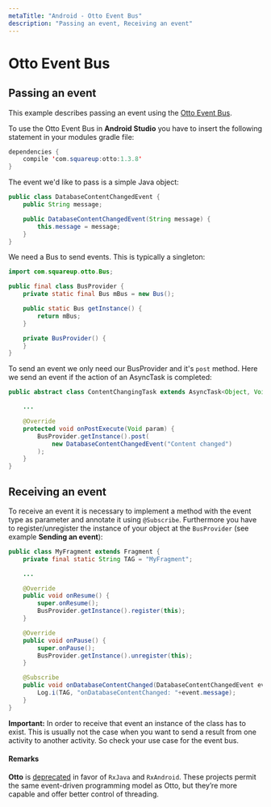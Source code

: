 ```yaml
---
metaTitle: "Android - Otto Event Bus"
description: "Passing an event, Receiving an event"
---
```


# Otto Event Bus



## Passing an event


This example describes passing an event using the [Otto Event Bus](http://square.github.io/otto/).

To use the Otto Event Bus in **Android Studio** you have to insert the following statement in your modules gradle file:

```java
dependencies {
    compile 'com.squareup:otto:1.3.8'
}

```

The event we'd like to pass is a simple Java object:

```java
public class DatabaseContentChangedEvent {
    public String message;

    public DatabaseContentChangedEvent(String message) {
        this.message = message;
    }
}

```

We need a Bus to send events. This is typically a singleton:

```java
import com.squareup.otto.Bus;

public final class BusProvider {
    private static final Bus mBus = new Bus();

    public static Bus getInstance() {
        return mBus;
    }

    private BusProvider() {
    }
}

```

To send an event we only need our BusProvider and it's `post` method. Here we send an event if the action of an AsyncTask is completed:

```java
public abstract class ContentChangingTask extends AsyncTask<Object, Void, Void> {

    ...

    @Override
    protected void onPostExecute(Void param) {
        BusProvider.getInstance().post(
            new DatabaseContentChangedEvent("Content changed")
        );
    }
}

```



## Receiving an event


To receive an event it is necessary to implement a method with the event type as parameter and annotate it using `@Subscribe`. Furthermore you have to register/unregister the instance of your object at the `BusProvider` (see example **Sending an event**):

```java
public class MyFragment extends Fragment {
    private final static String TAG = "MyFragment";

    ...

    @Override
    public void onResume() {
        super.onResume();
        BusProvider.getInstance().register(this);
    }

    @Override
    public void onPause() {
        super.onPause();
        BusProvider.getInstance().unregister(this);
    }

    @Subscribe
    public void onDatabaseContentChanged(DatabaseContentChangedEvent event) {
        Log.i(TAG, "onDatabaseContentChanged: "+event.message);
    }
}

```

**Important:** In order to receive that event an instance of the class has to exist. This is usually not the case when you want to send a result from one activity to another activity. So check your use case for the event bus.



#### Remarks


**Otto** is [deprecated](https://github.com/square/otto#deprecated) in favor of `RxJava` and `RxAndroid`. These projects permit the same event-driven programming model as Otto, but they’re more capable and offer better control of threading.

